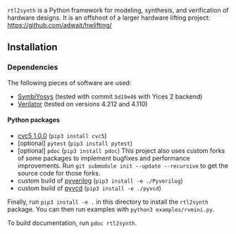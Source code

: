 `rtl2synth` is a Python framework for modeling, synthesis, and verification of hardware designs.
It is an offshoot of a larger hardware lifting project: https://github.com/adwait/hwlifting/

## Installation
### Dependencies
The following pieces of software are used:
- [SymbiYosys](https://symbiyosys.readthedocs.io/en/latest/index.html) (tested with commit `5d19e46` with Yices 2 backend)
- [Verilator](https://verilator.org/guide/latest/install.html) (tested on versions 4.212 and 4.110)

#### Python packages
- [cvc5 1.0.0](https://cvc5.github.io/) (`pip3 install cvc5`)
- [optional] `pytest` (`pip3 install pytest`)
- [optional] `pdoc` (`pip3 install pdoc`)
This project also uses custom forks of some packages to implement bugfixes and performance improvements.
Run `git submodule init --update --recursive` to get the source code for those forks.
- custom build of [pyverilog](https://github.com/PyHDI/Pyverilog/) (`pip3 install -e ./Pyverilog`)
- custom build of [pyvcd](https://github.com/westerndigitalcorporation/pyvcd) (`pip3 install -e ./pyvcd`)

Finally, run `pip3 install -e .` in this directory to install the `rtl2synth` package. You can then run examples with `python3 examples/rvmini.py`.

To build documentation, run `pdoc rtl2synth`.

